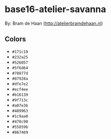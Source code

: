# base16-atelier-savanna

By: Bram de Haan (http://atelierbramdehaan.nl)

## Colors

* `#171c19`
* `#232a25`
* `#526057`
* `#5f6d64`
* `#78877d`
* `#87928a`
* `#dfe7e2`
* `#ecf4ee`
* `#b16139`
* `#9f713c`
* `#a07e3b`
* `#489963`
* `#1c9aa0`
* `#478c90`
* `#55859b`
* `#867469`
